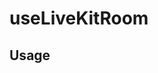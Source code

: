 <!--
!!!! Autogenerated File !!!!
This file was created by @livekit/components-docs-gen and should not be changed manually.
The contents of this file can be replaced at any time which would lead to the loss of all manual changes.
-->

# useLiveKitRoom

## Usage

<!--USAGE_INSERT_MARKER->


## Props

| Name | Type | Default | Description |
| --- | --- | --- | --- |
| serverUrl | `string \| undefined` |  | URL to the LiveKit server. For example: `wss://<domain>.livekit.cloud` To simplify the implementation, `undefined` is also accepted as an intermediate value, but only with a valid string url can the connection be established. |
| token | `string \| undefined` |  | A user specific access token for a client to authenticate to the room. This token is necessary to establish a connection to the room. To simplify the implementation, `undefined` is also accepted as an intermediate value, but only with a valid string token can the connection be established. @see https://docs.livekit.io/cloud/project-management/keys-and-tokens/#generating-access-tokens |
| audio | `boolean \| AudioCaptureOptions` |  | Enable audio capabilities in your LiveKit room. @defaultValue `true` @see https://docs.livekit.io/client-sdk-js/interfaces/AudioCaptureOptions.html |
| video | `boolean \| VideoCaptureOptions` |  | Enable video capabilities in your LiveKit room. @defaultValue `true` @see https://docs.livekit.io/client-sdk-js/interfaces/VideoCaptureOptions.html |
| screen | `boolean \| ScreenShareCaptureOptions` |  | Enable screen share capabilities in your LiveKit room. @defaultValue `true` @see https://docs.livekit.io/client-sdk-js/interfaces/ScreenShareCaptureOptions.html |
| connect | `boolean` |  | If set to true a connection to LiveKit room is initiated. @defaultValue `true` |
| options | `RoomOptions` |  | Options for when creating a new room. When you pass your own room instance to this component, these options have no effect. Instead, set the options directly in the room instance. @see https://docs.livekit.io/client-sdk-js/interfaces/RoomOptions.html |
| connectOptions | `RoomConnectOptions` |  | Define options how to connect to the LiveKit server. @see https://docs.livekit.io/client-sdk-js/interfaces/RoomConnectOptions.html |
| onConnected | `(() => void)` |  |  |
| onDisconnected | `(() => void)` |  |  |
| onError | `((error: Error) => void)` |  |  |
| room | `Room` |  | Optional room instance. By passing your own room instance you overwrite the `options` parameter, make sure to set the options directly on the room instance itself. |
| simulateParticipants | `number` |  |  |

